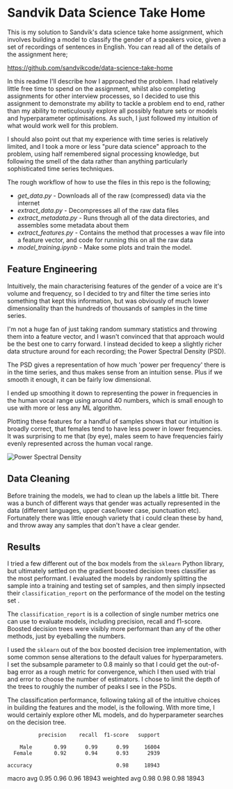 # Sandvik Data Science Take Home

This is my solution to Sandvik's data science take home assignment, which involves
building a model to classify the gender of a speakers voice, given a set of recordings of
sentences in English. You can read all of the details of the assignment here;

https://github.com/sandvikcode/data-science-take-home

In this readme I'll describe how I approached the problem. I had relatively little free time to spend on
the assignment, whilst also completing assignments for other interview processes, so I decided to use this
assignment to demonstrate my ability to tackle a problem end to end, rather than my ability to meticulously explore
all possibly feature sets or models and hyperparameter optimisations. As such, I just followed my intuition of what would work well for this problem.

I should also point out that my experience with time series is relatively limited, and I took a more or less
"pure data science" approach to the problem, using half remembered signal processing knowledge, but following
the smell of the data rather than anything particularly sophisticated time series techniques.

The rough workflow of how to use the files in this repo is the following;

* *get_data.py* - Downloads all of the raw (compressed) data via the internet
* *extract_data.py* - Decompresses all of the raw data files
* *extract_metadata.py* - Runs through all of the data directories, and assembles some metadata about them
* *extract_features.py* - Contains the method that processes a wav file into a feature vector, and code for running this on all the raw data
* *model_training.ipynb* - Make some plots and train the model.

## Feature Engineering

Intuitively, the main characterising features of the gender of a voice are it's volume and frequency, so
I decided to try and filter the time series into something that kept this information, but was obviously
of much lower dimensionality than the hundreds of thousands of samples in the time series.

I'm not a huge fan of just taking random summary statistics and throwing them into a feature vector, and
I wasn't convinced that that approach would be the best one to carry forward. I instead decided to keep 
a slightly richer data structure around for each recording; the Power Spectral Density (PSD).

The PSD gives a representation of how much 'power per frequency' there is in the time series, and thus
makes sense from an intuition sense. Plus if we smooth it enough, it can be fairly low dimensional.

I ended up smoothing it down to representing the power in frequencies in the human vocal range using around 40 numbers,
which is small enough to use with more or less any ML algorithm.

Plotting these features for a handful of samples shows that our intuition is broadly correct, that females tend to have less power in
lower frequencies. It was surprising to me that (by eye), males seem to have frequencies fairly evenly represented across the human
vocal range.

![Power Spectral Density]('https://raw.githubusercontent.com/jimbarrett27/sandvik-interview/blob/master/psd.png')

## Data Cleaning 

Before training the models, we had to clean up the labels a little bit. There was a bunch of different ways
that gender was actually represented in the data (different languages, upper case/lower case, punctuation etc). Fortunately
there was little enough variety that i could clean these by hand, and throw away any samples that don't have a clear gender.

## Results

I tried a few different out of the box models from the `sklearn` Python library, but ultimately settled on
the gradient boosted decision trees classifier as the most performant. I evaluated the models by randomly splitting
the sample into a training and testing set of samples, and then simply 
inpsected their `classification_report` on the performance of the model on the testing set .

The `classification_report` is is a collection of single number metrics one can use to 
evaluate models, including precision, recall and f1-score. Boosted decision trees were visibly more performant
than any of the other methods, just by eyeballing the numbers.

I used the `sklearn` out of the box boosted decision tree implementation, with some common sense alterations to the default 
values for hyperparameters. I set the subsample parameter to 0.8 mainly so that I could get the out-of-bag error as a rough metric
for convergence, which I then used with trial and error to choose the number of estimators. I chose to limit the depth of the trees to roughly the number of peaks I see in the PSDs. 

The classification performance, following taking all of the intuitive choices in building the features and the model, is the
following. With more time, I would certainly explore other ML models, and do hyperparameter searches on the decision tree.


              precision    recall  f1-score   support

        Male       0.99      0.99      0.99     16004
      Female       0.92      0.94      0.93      2939

    accuracy                           0.98     18943
   macro avg       0.95      0.96      0.96     18943
weighted avg       0.98      0.98      0.98     18943